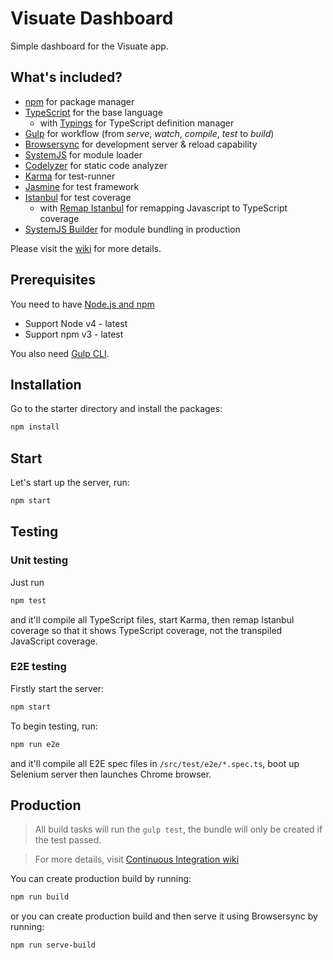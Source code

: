 # Visuate Dashboard

Simple dashboard for the Visuate app.

## What's included?
* [npm](https://www.npmjs.com/) for package manager
* [TypeScript](http://www.typescriptlang.org/) for the base language
  * with [Typings](https://github.com/typings/typings) for TypeScript definition manager
* [Gulp](http://gulpjs.com/) for workflow (from *serve*, *watch*, *compile*, *test* to *build*)
* [Browsersync](https://www.browsersync.io/) for development server & reload capability
* [SystemJS](https://github.com/systemjs/systemjs) for module loader
* [Codelyzer](https://github.com/mgechev/codelyzer) for static code analyzer
* [Karma](http://karma-runner.github.io/) for test-runner
* [Jasmine](http://jasmine.github.io/) for test framework
* [Istanbul](https://github.com/gotwarlost/istanbul) for test coverage
  * with [Remap Istanbul](https://github.com/SitePen/remap-istanbul) for remapping Javascript to TypeScript coverage
* [SystemJS Builder](https://github.com/systemjs/builder) for module bundling in production

Please visit the [wiki](https://github.com/antonybudianto/angular2-starter/wiki) for more details.

## Prerequisites
You need to have [Node.js and npm](https://nodejs.org/en/)

- Support Node v4 - latest
- Support npm v3 - latest

You also need [Gulp CLI](https://github.com/gulpjs/gulp/blob/master/docs/getting-started.md).

## Installation


Go to the starter directory and install the packages:

```bash
npm install
```

## Start
Let's start up the server, run:

```bash
npm start
```

## Testing


### Unit testing
Just run

```bash
npm test
```
and it'll compile all TypeScript files, start Karma, then remap Istanbul coverage so that it shows TypeScript coverage, not the transpiled JavaScript coverage.


### E2E testing
Firstly start the server:

```bash
npm start
```
To begin testing, run:

```bash
npm run e2e
```
and it'll compile all E2E spec files in `/src/test/e2e/*.spec.ts`, boot up Selenium server then launches Chrome browser.

## Production
> All build tasks will run the `gulp test`, the bundle will only be created if the test passed.

> For more details, visit [Continuous Integration  wiki](https://github.com/antonybudianto/angular2-starter/wiki/Continuous-Integration)

You can create production build by running:

```bash
npm run build
```
or you can create production build and then serve it using Browsersync by running:

```bash
npm run serve-build
```
